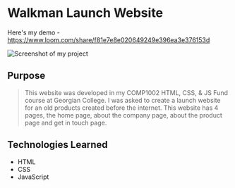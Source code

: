 # Walkman Launch Website

Here's my demo - https://www.loom.com/share/f81e7e8e020649249e396ea3e376153d


![Screenshot of my project](https://github.com/AlexVitorCunha/walkman-website/blob/master/printscreens/home.JPG?raw=true)

## Purpose

> This website was developed in my COMP1002 HTML, CSS, & JS Fund course at Georgian College. I was asked to create a launch website for an old products created before the internet. This website has 4 pages, the home page, about the company page, about the product page and get in touch page.

## Technologies Learned

- HTML
- CSS
- JavaScript